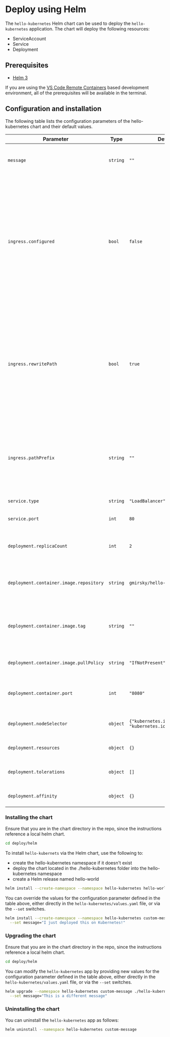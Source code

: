 # Deploy using Helm

The `hello-kubernetes` Helm chart can be used to deploy the `hello-kubernetes` application. The chart will deploy the following resources:

- ServiceAccount
- Service
- Deployment

## Prerequisites

- [Helm 3](https://v3.helm.sh/)

If you are using the [VS Code Remote Containers](https://marketplace.visualstudio.com/items?itemName=ms-vscode-remote.remote-containers) based development environment, all of the prerequisites will be available in the terminal.

## Configuration and installation

The following table lists the configuration parameters of the hello-kubernetes chart and their default values.

| Parameter | Type | Default | Description |
| --------- | ---- | ------- | ----------- |
| `message` | `string` | `""` | A custom message to display instead of the default. |
| `ingress.configured` | `bool` | `false` | Indicates whether an ingress has been configured in the cluster. <br/>Note: this chart will not install or configure an ingress. You will need to install an ingress controller and add ingress record to the app namespace. |
| `ingress.rewritePath` | `bool` | `true` | Indicates whether pathPrefix is rewritten by the ingress. <br/> If this is set to `true` then the hello-kubernetes dynamic content and static assets will be served from `/`, otherwise, they will be served from `/$pathPrefix`. |
| `ingress.pathPrefix` | `string` | `""` | The path prefix configured in the ingress for the hello-kubernetes service.<br/> Must be provided when ingress is used. |
| `service.type` | `string` | `"LoadBalancer"` | The service type. |
| `service.port` | `int` | `80` | The port exposed by the service. |
| `deployment.replicaCount` | `int` | `2` | The number of replicas for the hello-kubernetes deployment. |
| `deployment.container.image.repository` | `string` | `gmirsky/hello-kubernetes` | The container image to run in the  hello-kubernetes pods. |
| `deployment.container.image.tag` | `string` | `""` | The container image tag. If not specified, the chart's appVersion is used. |
| `deployment.container.image.pullPolicy` | `string` | `"IfNotPresent"` | The pull policy for the container image. |
| `deployment.container.port` | `int` | `"8080"` | The port that hello-kubernetes app listens on. |
| `deployment.nodeSelector` | `object` | `{"kubernetes.io/os":"linux", "kubernetes.io/arch":"amd64"}` | The node selector for the deployment. |
| `deployment.resources` | `object` | `{}` | The resource limits for the deployment. |
| `deployment.tolerations` | `object` | `[]` | The tolerations for the deployment. |
| `deployment.affinity` | `object` | `{}` | The affinity for the deployment. |

### Installing the chart

Ensure that you are in the chart directory in the repo, since the instructions reference a local helm chart.

```bash
cd deploy/helm
```

To install `hello-kubernets` via the Helm chart, use the following to:
- create the hello-kubernetes namespace if it doesn't exist
- deploy the chart located in the ./hello-kubernetes folder into the hello-kubernetes namespace
- create a Helm release named hello-world

```bash
helm install --create-namespace --namespace hello-kubernetes hello-world ./hello-kubernetes
```

You can override the values for the configuration parameter defined in the table above, either directly in the `hello-kubernetes/values.yaml` file, or via the `--set` switches.

```bash
helm install --create-namespace --namespace hello-kubernetes custom-message ./hello-kubernetes \
  --set message="I just deployed this on Kubernetes!"
```

### Upgrading the chart

Ensure that you are in the chart directory in the repo, since the instructions reference a local helm chart.

```bash
cd deploy/helm
```

You can modify the `hello-kubernetes` app by providing new values for the configuration parameter defined in the table above, either directly in the `hello-kubernetes/values.yaml` file, or via the `--set` switches.

```bash
helm upgrade --namespace hello-kubernetes custom-message ./hello-kubernetes \
  --set message="This is a different message"
```

### Uninstalling the chart

You can uninstall the `hello-kubernetes` app as follows:

```bash
helm uninstall --namespace hello-kubernetes custom-message
```